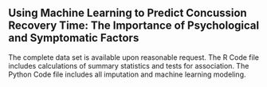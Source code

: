 ## Using Machine Learning to Predict Concussion Recovery Time: The Importance of Psychological and Symptomatic Factors
The complete data set is available upon reasonable request. The R Code file includes calculations of summary statistics and tests for association. The Python Code file includes all imputation and machine learning modeling.
